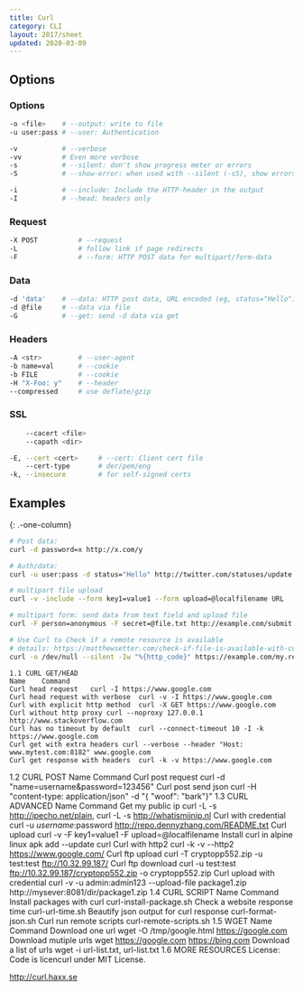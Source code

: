 ```yaml
---
title: Curl
category: CLI
layout: 2017/sheet
updated: 2020-03-09
---
```


## Options

### Options

```bash
-o <file>    # --output: write to file
-u user:pass # --user: Authentication
```

```bash
-v           # --verbose
-vv          # Even more verbose
-s           # --silent: don't show progress meter or errors
-S           # --show-error: when used with --silent (-sS), show errors but no progress meter
```

```bash
-i           # --include: Include the HTTP-header in the output
-I           # --head: headers only
```

### Request

```bash
-X POST          # --request
-L               # follow link if page redirects
-F 	             # --form: HTTP POST data for multipart/form-data
```

### Data

```bash
-d 'data'    # --data: HTTP post data, URL encoded (eg, status="Hello")
-d @file     # --data via file
-G           # --get: send -d data via get
```

### Headers

```bash
-A <str>         # --user-agent
-b name=val      # --cookie
-b FILE          # --cookie
-H "X-Foo: y"    # --header
--compressed     # use deflate/gzip
```

### SSL

```bash
    --cacert <file>
    --capath <dir>
```

```bash
-E, --cert <cert>     # --cert: Client cert file
    --cert-type       # der/pem/eng
-k, --insecure        # for self-signed certs
```

## Examples
{: .-one-column}

```bash
# Post data:
curl -d password=x http://x.com/y
```

```bash
# Auth/data:
curl -u user:pass -d status="Hello" http://twitter.com/statuses/update.xml
```

```bash
# multipart file upload
curl -v -include --form key1=value1 --form upload=@localfilename URL

# multipart form: send data from text field and upload file
curl -F person=anonymous -F secret=@file.txt http://example.com/submit.cgi
```

```bash
# Use Curl to Check if a remote resource is available
# details: https://matthewsetter.com/check-if-file-is-available-with-curl/
curl -o /dev/null --silent -Iw "%{http_code}" https://example.com/my.remote.tarball.gz
```
```
1.1 CURL GET/HEAD
Name	Command
Curl head request	curl -I https://www.google.com
Curl head request with verbose	curl -v -I https://www.google.com
Curl with explicit http method	curl -X GET https://www.google.com
Curl without http proxy	curl --noproxy 127.0.0.1 http://www.stackoverflow.com
Curl has no timeout by default	curl --connect-timeout 10 -I -k https://www.google.com
Curl get with extra headers	curl --verbose --header "Host: www.mytest.com:8182" www.google.com
Curl get response with headers	curl -k -v https://www.google.com
```

1.2 CURL POST
Name	Command
Curl post request	curl -d "name=username&password=123456" <URL>
Curl post send json	curl <URL> -H "content-type: application/json" -d "{ \"woof\": \"bark\"}"
1.3 CURL ADVANCED
Name	Command
Get my public ip	curl -L -s http://ipecho.net/plain, curl -L -s http://whatismijnip.nl
Curl with credential	curl -u $username:$password http://repo.dennyzhang.com/README.txt
Curl upload	curl -v -F key1=value1 -F upload=@localfilename <URL>
Install curl in alpine linux	apk add --update curl
Curl with http2	curl -k -v --http2 https://www.google.com/
Curl ftp upload	curl -T cryptopp552.zip -u test:test ftp://10.32.99.187/
Curl ftp download	curl -u test:test ftp://10.32.99.187/cryptopp552.zip -o cryptopp552.zip
Curl upload with credential	curl -v -u admin:admin123 --upload-file package1.zip http://mysever:8081/dir/package1.zip
1.4 CURL SCRIPT
Name	Command
Install packages with curl	curl-install-package.sh
Check a website response time	curl-url-time.sh
Beautify json output for curl response	curl-format-json.sh
Curl run remote scripts	curl-remote-scripts.sh
1.5 WGET
Name	Command
Download one url	wget -O /tmp/google.html https://google.com
Download mutiple urls	wget https://google.com https://bing.com
Download a list of urls	wget -i url-list.txt, url-list.txt
1.6 MORE RESOURCES
License: Code is licencurl under MIT License.

http://curl.haxx.se
